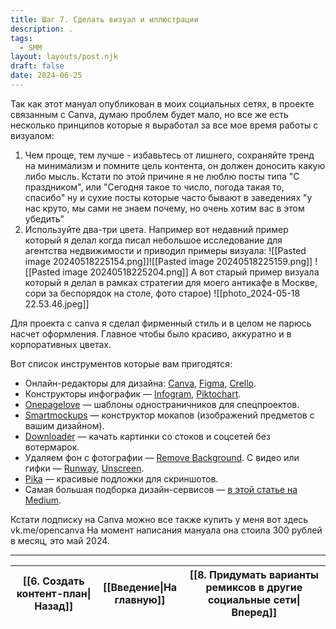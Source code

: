 ```yaml
---
title: Шаг 7. Сделать визуал и иллюстрации
description: .
tags:
  - SMM
layout: layouts/post.njk
draft: false
date: 2024-06-25
---
```

Так как этот мануал опубликован в моих социальных сетях, в проекте связанным с Canva, думаю проблем будет мало, но все же есть несколько принципов которые я выработал за все мое время работы с визуалом:

1. Чем проще, тем лучше - избавьтесь от лишнего, сохраняйте тренд на минимализм и помните цель контента, он должен доносить какую либо мысль. Кстати по этой причине я не люблю посты типа "С праздником", или "Сегодня такое то число, погода такая то, спасибо" ну и сухие посты которые часто бывают в заведениях "у нас круто, мы сами не знаем почему, но очень хотим вас в этом убедить"
2. Используйте два-три цвета. Например вот недавний пример который я делал когда писал небольшое исследование для агентства недвижимости и приводил примеры визуала:
				![[Pasted image 20240518225154.png]]![[Pasted image 20240518225159.png]]
				![[Pasted image 20240518225204.png]]
А вот старый пример визуала который я делал в рамках стратегии для моего антикафе в Москве, сори за беспорядок на столе, фото старое)
![[photo_2024-05-18 22.53.46.jpeg]]

Для проекта с canva я сделал фирменный стиль и в целом не парюсь насчет оформления. Главное чтобы было красиво, аккуратно и в корпоративных цветах. 

Вот список инструментов которые вам пригодятся:
- Онлайн-редакторы для дизайна: [Canva](https://www.canva.com/ru_ru/?roistat_visit=315180), [Figma](https://www.figma.com/?roistat_visit=315180), [Crello](https://crello.com/ru/?roistat_visit=315180).
- Конструкторы инфографик — [Infogram](https://infogram.com/?roistat_visit=315180), [Piktochart](https://piktochart.com/?roistat_visit=315180).
- [Onepagelove](https://onepagelove.com/?roistat_visit=315180) — шаблоны одностраничников для спецпроектов.
- [Smartmockups](https://smartmockups.com/?roistat_visit=315180) — конструктор мокапов (изображений предметов с вашим дизайном).
- [Downloader](https://downloader.la/?roistat_visit=315180) — качать картинки со стоков и соцсетей без вотермарок.
- Удаляем фон с фотографии — [Remove Background](https://removebackground.app/?roistat_visit=315180). С видео или гифки — [Runway](https://runwayml.com/?roistat_visit=315180), [Unscreen](https://www.unscreen.com/?roistat_visit=315180).
- [Pika](https://pika.rishimohan.me/?roistat_visit=315180) — красивые подложки для скриншотов.
- Самая большая подборка дизайн-сервисов — [в этой статье на Medium](https://calderaricaio.medium.com/growing-list-of-design-resources-67c72a5d4f56?roistat_visit=315180).

Кстати подписку на Canva можно все также купить у меня вот здесь vk.me/opencanva
На момент написания мануала она стоила 300 рублей в месяц, это май 2024.


<hr>

| [[6. Создать контент-план\|Назад]] | [[Введение\|На главную]] | [[8. Придумать варианты ремиксов в другие социальные сети\|Вперед]] |
| ---------------------------------- | ------------------------ | ------------------------------------------------------------------- |

